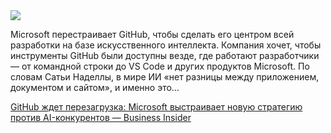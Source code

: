 <!--2025-10-13 14:47:35-->
<div class="yb">
  <div class="rss habr"><img src="https://habrastorage.org/getpro/habr/upload_files/d73/bdf/67b/d73bdf67b04d3a66f3db0d98b23d286b.png" /><p>Microsoft перестраивает GitHub, чтобы сделать его центром всей разработки на базе искусственного интеллекта. Компания хочет, чтобы инструменты GitHub были доступны везде, где работают разработчики — от командной строки до VS Code и других продуктов Microsoft. По словам Сатьи Наделлы, в мире ИИ «нет разницы между приложением, документом и сайтом», и именно это... <p class="titl"><a href="https://habr.com/ru/companies/technokratos/news/956114/?utm_source=habrahabr&utm_medium=rss&utm_campaign=956114">GitHub ждет перезагрузка: Microsoft выстраивает новую стратегию против AI-конкурентов — Business Insider</a></p></div>
</div>
